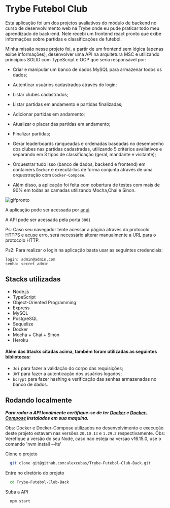 # Trybe Futebol Club

Esta aplicação foi um dos projetos avaliativos do módulo de backend no curso de desenvolvimento web na Trybe onde eu pude praticar todo meu aprendizado de back-end. Nele recebi um frontend react pronto que exibe informações sobre partidas e classificações de futebol.

Minha missão nesse projeto foi, a partir de um frontend sem lógica (apenas exibe informações), desenvolver uma API na arquitetura MSC e utilizando princípios SOLID com TypeScript e OOP que seria responsável por:

- Criar e manipular um banco de dados MySQL para armazenar todos os dados;
- Autenticar usuários cadastrados através do login;
- Listar clubes cadastrados;
- Listar partidas em andamento e partidas finalizadas;
- Adicionar partidas em andamento;
- Atualizar o placar das partidas em andamento;
- Finalizar partidas;
- Gerar leaderboards ranqueadas e ordenadas baseadas no desempenho dos clubes nas partidas cadastradas, utilizando 5 critérios avaliativos e separando em 3 tipos de classificação (geral, mandante e visitante);
- Orquestrar tudo isso (banco de dados, backend e frontend) em containers `Docker` e executá-los de forma conjunta através de uma orquestração com `Docker-Compose`.

- Além disso, a aplicação foi feita com cobertura de testes com mais de 90% em todas as camadas utilizando Mocha,Chai e Sinon.

![gifpronto](https://user-images.githubusercontent.com/87549119/169073511-1c422faf-1b2c-4bf1-87eb-6d5d3eec1301.gif)

A aplicação pode ser acessada por [aqui](https://front-end-futebol-club.herokuapp.com/).

A API pode ser acessada pela porta `3001`

Ps: Caso seu navegador tente acessar a página através do protocolo HTTPS e acuse erro, será necessário alterar manualmente a URL para o protocolo HTTP.

Ps2: Para realizar o login na aplicação basta usar as seguintes credenciais:

    login: admin@admin.com
    senha: secret_admin 

## Stacks utilizadas

- Node.js
- TypeScript
- Object-Oriented Programming
- Express
- MySQL
- PostgreSQL
- Sequelize
- Docker
- Mocha + Chai + Sinon
- Heroku

#### Além das Stacks citadas acima, também foram utilizadas as seguintes bibliotecas:

- `Joi` para fazer a validação do corpo das requisições;
- `JWT` para fazer a autenticação dos usuários logados;
- `bcrypt` para fazer hashing e verificação das senhas armazenadas no banco de dados.

## Rodando localmente

***Para rodar a API localmente certifique-se de ter [Docker](https://docs.docker.com/get-docker/) 
e [Docker-Compose](https://docs.docker.com/compose/install/) instalados em sua maquina.***

Obs: Docker e Docker-Compose utilizados no desenvolvimento e execução deste projeto estavam nas versões `20.10.13` e `1.29.2` respectivamente.
Obs: Verefique a versão do seu Node, caso nao esteja na versao v16.15.0, use o comando 'nvm install --lts'

Clone o projeto

```bash
  git clone git@github.com:alexcubas/Trybe-Futebol-Club-Back.git
```

Entre no diretório do projeto

```bash
  cd Trybe-Futebol-Club-Back
```

Suba a API

```bash
  npm start
```

